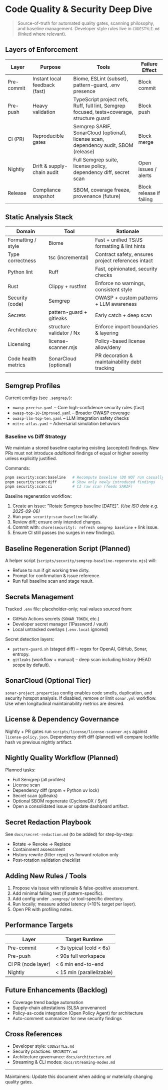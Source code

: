# Code Quality & Security Deep Dive

> Source-of-truth for automated quality gates, scanning philosophy, and baseline management.
> Developer style rules live in `CODESTYLE.md` (linked where relevant).

## Layers of Enforcement

| Layer | Purpose | Tools | Failure Effect |
|-------|---------|-------|----------------|
| Pre-commit | Instant local feedback (fast) | Biome, ESLint (subset), pattern-guard, .env presence | Block commit |
| Pre-push | Heavy validation | TypeScript project refs, Ruff, full lint, Semgrep focused, tests+coverage, structure guard | Block push |
| CI (PR) | Reproducible gates | Semgrep SARIF, SonarCloud (optional), license scan, dependency audit, SBOM (release) | Block merge |
| Nightly | Drift & supply-chain audit | Full Semgrep suite, license policy, dependency diff, secret scan | Open issues / alerts |
| Release | Compliance snapshot | SBOM, coverage freeze, provenance (future) | Block release if failing |

## Static Analysis Stack

| Domain | Tool | Rationale |
|--------|------|-----------|
| Formatting / style | Biome | Fast + unified TS/JS formatting & lint hints |
| Type correctness | tsc (incremental) | Contract safety, ensures project references intact |
| Python lint | Ruff | Fast, opinionated, security checks |
| Rust | Clippy + rustfmt | Enforce no warnings, consistent style |
| Security (code) | Semgrep | OWASP + custom patterns + LLM awareness |
| Secrets | pattern-guard + gitleaks | Early catch + deep scan |
| Architecture | structure validator / Nx | Enforce import boundaries & layering |
| Licensing | license-scanner.mjs | Policy-based license allow/deny |
| Code health metrics | SonarCloud (optional) | PR decoration & maintainability debt tracking |

## Semgrep Profiles

Current configs (see `.semgrep/`):

- `owasp-precise.yaml` – Core high-confidence security rules (fast)
- `owasp-top-10-improved.yaml` – Broader OWASP coverage
- `owasp-llm-top-ten.yaml` – LLM integration safety checks
- `mitre-atlas.yaml` – Adversarial simulation behaviors

### Baseline vs Diff Strategy

We maintain a stored baseline capturing existing (accepted) findings. New PRs must not
introduce *additional* findings of equal or higher severity unless explicitly justified.

Commands:

```bash
pnpm security:scan:baseline   # Recompute baseline (DO NOT run casually)
pnpm security:scan:diff       # Show only newly introduced findings
pnpm security:scan:ci         # CI raw scan (feeds SARIF)
```

Baseline regeneration workflow:

1. Create an issue: "Rotate Semgrep baseline [DATE]". *(Use ISO date e.g. 2025-09-06)*
2. Run `pnpm security:scan:baseline` locally.
3. Review diff; ensure only intended changes.
4. Commit with: `chore(security): refresh semgrep baseline` + link issue.
5. Ensure CI still passes (no surges in new findings).

## Baseline Regeneration Script (Planned)

A helper script (`scripts/security/semgrep-baseline-regenerate.mjs`) will:

- Refuse to run if git working tree dirty.
- Prompt for confirmation & issue reference.
- Run full baseline scan and stage result.

## Secrets Management

Tracked `.env` file: placeholder-only; real values sourced from:

- GitHub Actions secrets (`SONAR_TOKEN`, etc.)
- Developer secret manager (1Password / vault)
- Local untracked overlays (`.env.local` ignored)

Secret detection layers:

- `pattern-guard.sh` (staged diff) – regex for OpenAI, GitHub, Sonar, entropy.
- `gitleaks` (workflow + manual) – deep scan including history (HEAD scope by default).

## SonarCloud (Optional Tier)

`sonar-project.properties` config enables code smells, duplication, and security hotspot analysis.
If disabled, remove or limit `sonar.yml` workflow. Use when longitudinal maintainability
metrics are desired.

## License & Dependency Governance

Nightly + PR gates run `scripts/license/license-scanner.mjs` against `license-policy.json`.
Dependency drift diff (planned) will compare lockfile hash vs previous nightly artifact.

## Nightly Quality Workflow (Planned)

Planned tasks:

- Full Semgrep (all profiles)
- License scan
- Dependency diff (pnpm + Python uv lock)
- Secret scan (gitleaks)
- Optional SBOM regenerate (CycloneDX / Syft)
- Open a consolidated issue or update dashboard artifact.

## Secret Redaction Playbook

See `docs/secret-redaction.md` (to be added) for step-by-step:

- Rotate → Revoke → Replace
- Containment assessment
- History rewrite (filter-repo) vs forward rotation only
- Post-rotation validation checklist

## Adding New Rules / Tools

1. Propose via issue with rationale & false-positive assessment.
2. Add minimal failing test (if pattern-specific).
3. Add config under `.semgrep/` or tool-specific directory.
4. Run locally; measure added latency (<10% target per layer).
5. Open PR with profiling notes.

## Performance Targets

| Layer | Target Runtime |
|-------|----------------|
| Pre-commit | < 3s typical (cold < 6s) |
| Pre-push | < 90s full workspace |
| CI PR (node layer) | < 6 min end-to-end |
| Nightly | < 15 min (parallelizable) |

## Future Enhancements (Backlog)

- Coverage trend badge automation
- Supply-chain attestations (SLSA provenance)
- Policy-as-code integration (Open Policy Agent) for architecture
- Auto-comment summarizer for new security findings

## Cross References

- Developer style: `CODESTYLE.md`
- Security practices: `SECURITY.md`
- Architecture governance: `docs/architecture.md`
- Streaming & CLI modes: `docs/streaming-modes.md`

---
Maintainers: Update this document when adding or materially changing quality gates.
